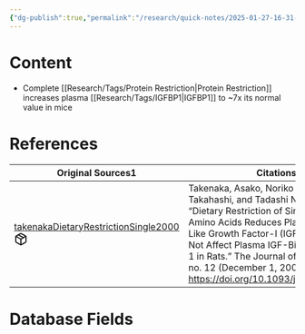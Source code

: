 ```yaml
---
{"dg-publish":true,"permalink":"/research/quick-notes/2025-01-27-16-31-53/","updated":"2025-01-28T18:55:19-05:00"}
---
```


# Content
- Complete [[Research/Tags/Protein Restriction\|Protein Restriction]] increases plasma [[Research/Tags/IGFBP1\|IGFBP1]] to ~7x its normal value in mice
# References
<div><table class="dataview table-view-table"><thead class="table-view-thead"><tr class="table-view-tr-header"><th class="table-view-th"><span>Original Sources</span><span class="dataview small-text">1</span></th><th class="table-view-th"><span>Citations</span></th></tr></thead><tbody class="table-view-tbody"><tr><td><span><a data-tooltip-position="top" aria-label="Research/Evidence Sources/takenakaDietaryRestrictionSingle2000.md" data-href="Research/Evidence Sources/takenakaDietaryRestrictionSingle2000.md" href="Research/Evidence Sources/takenakaDietaryRestrictionSingle2000.md" class="internal-link" target="_blank" rel="noopener nofollow" fileclass-name="Research Links">takenakaDietaryRestrictionSingle2000</a><a class="metadata-menu fileclass-icon"><svg xmlns="http://www.w3.org/2000/svg" width="24" height="24" viewBox="0 0 24 24" fill="none" stroke="currentColor" stroke-width="2" stroke-linecap="round" stroke-linejoin="round" class="svg-icon lucide-package"><path d="m7.5 4.27 9 5.15"></path><path d="M21 8a2 2 0 0 0-1-1.73l-7-4a2 2 0 0 0-2 0l-7 4A2 2 0 0 0 3 8v8a2 2 0 0 0 1 1.73l7 4a2 2 0 0 0 2 0l7-4A2 2 0 0 0 21 16Z"></path><path d="m3.3 7 8.7 5 8.7-5"></path><path d="M12 22V12"></path></svg></a></span></td><td><span>Takenaka, Asako, Noriko Oki, Shin-Ichiro Takahashi, and Tadashi Noguchi. “Dietary Restriction of Single Essential Amino Acids Reduces Plasma Insulin-Like Growth Factor-I (IGF-I) but Does Not Affect Plasma IGF-Binding Protein-1 in Rats.” The Journal of Nutrition 130, no. 12 (December 1, 2000): 2910–14. <a rel="noopener nofollow" class="external-link" href="https://doi.org/10.1093/jn/130.12.2910" target="_blank">https://doi.org/10.1093/jn/130.12.2910</a>.</span></td></tr></tbody></table></div>

# Database Fields
